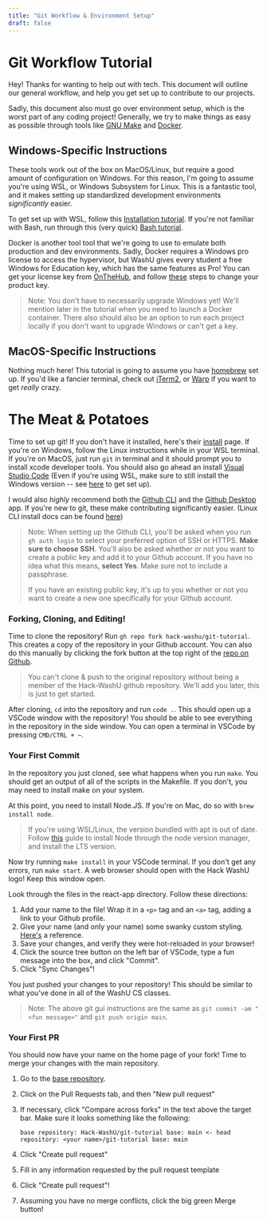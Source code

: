 ```yaml
---
title: "Git Workflow & Environment Setup"
draft: false
---
```


# Git Workflow Tutorial

Hey! Thanks for wanting to help out with tech. This document will outline our general workflow, and help you get set up to contribute to our projects.

Sadly, this document also must go over environment setup, which is the worst part of any coding project! Generally, we try to make things as easy as possible through tools like [GNU Make](https://www.gnu.org/software/make/) and [Docker](https://www.docker.com/).

## Windows-Specific Instructions


These tools work out of the box on MacOS/Linux, but require a good amount of configuration on Windows. For this reason, I'm going to assume you're using WSL, or Windows Subsystem for Linux. This is a fantastic tool, and it makes setting up standardized development environments *significantly* easier.

To get set up with WSL, follow this [Installation tutorial](https://learn.microsoft.com/en-us/windows/wsl/setup/environment). If you're not familiar with Bash, run through this (very quick) [Bash tutorial](https://learn.microsoft.com/en-us/windows/wsl/tutorials/linux).

Docker is another tool tool that we're going to use to emulate both production and dev environments. Sadly, Docker requires a Windows pro license to access the hypervisor, but WashU gives every student a free Windows for Education key, which has the same features as Pro! You can get your license key from [OnTheHub](https://wustl.onthehub.com/WebStore/OfferingDetails.aspx?o=32f87f43-c83a-e511-940f-b8ca3a5db7a1), and follow [these](https://support.microsoft.com/en-us/windows/upgrade-windows-home-to-windows-pro-ef34d520-e73f-3198-c525-d1a218cc2818) steps to change your product key.

> Note: You don't have to necessarily upgrade Windows yet! We'll mention later in the tutorial when you need to launch a Docker container. There also should also be an option to run each project locally if you don't want to upgrade Windows or can't get a key.

## MacOS-Specific Instructions

Nothing much here! This tutorial is going to assume you have [homebrew](https://brew.sh/) set up. If you'd like a fancier terminal, check out [iTerm2](https://iterm2.com/), or [Warp](https://www.warp.dev/) if you want to get *really* crazy.

# The Meat & Potatoes

Time to set up git! If you don't have it installed, here's their [install](https://git-scm.com/book/en/v2/Getting-Started-Installing-Git) page. If you're on Windows, follow the Linux instructions while in your WSL terminal. If you're on MacOS, just run `git` in terminal and it should prompt you to install xcode developer tools. You should also go ahead an install [Visual Studio Code](https://code.visualstudio.com/) (Even if you're using WSL, make sure to still install the Windows version -- see [here](https://learn.microsoft.com/en-us/windows/wsl/tutorials/wsl-vscode) to get set up).

I would also *highly* recommend both the [Github CLI](https://cli.github.com/) and the [Github Desktop](https://desktop.github.com/) app. If you're new to git, these make contributing significantly easier. (Linux CLI install docs can be found [here](https://github.com/cli/cli/blob/trunk/docs/install_linux.md))

> Note: When setting up the Github CLI, you'll be asked when you run `gh auth login` to select your preferred option of SSH or HTTPS. **Make sure to choose SSH**. You'll also be asked whether or not you want to create a public key and add it to your Github account. If you have no idea what this means, **select Yes**. Make sure not to include a passphrase.
>
> If you have an existing public key, it's up to you whether or not you want to create a new one specifically for your Github account.

### Forking, Cloning, and Editing!

Time to clone the repository! Run `gh repo fork hack-washu/git-tutorial`. This creates a copy of the repository in your Github account. You can also do this manually by clicking the fork button at the top right of the [repo on Github](https://github.com/Hack-WashU/git-tutorial).

> You can't clone & push to the original repository without being a member of the Hack-WashU github repository. We'll add you later, this is just to get started.

After cloning, `cd` into the repository and run `code .`. This should open up a VSCode window with the repository! You should be able to see everything in the repository in the side window. You can open a terminal in VSCode by pressing `CMD/CTRL + ~`.

### Your First Commit

In the repository you just cloned, see what happens when you run `make`. You should get an output of all of the scripts in the Makefile. If you don't, you may need to install make on your system.

At this point, you need to install Node.JS. If you're on Mac, do so with `brew install node`.

> If you're using WSL/Linux, the version bundled with apt is out of date. Follow [this](https://learn.microsoft.com/en-us/windows/dev-environment/javascript/nodejs-on-wsl#install-nvm-nodejs-and-npm) guide to install Node through the node version manager, and install the LTS version.

Now try running `make install` in your VSCode terminal. If you don't get any errors, run `make start`. A web browser should open with the Hack WashU logo! Keep this window open.

Look through the files in the react-app directory. Follow these directions:

1. Add your name to the file! Wrap it in a `<p>` tag and an `<a>` tag, adding a link to your Github profile.
2. Give your name (and only your name) some swanky custom styling. [Here's](https://www.w3schools.com/cssref/index.php) a reference.
3. Save your changes, and verify they were hot-reloaded in your browser!
4. Click the source tree button on the left bar of VSCode, type a fun message into the box, and click "Commit".
5. Click "Sync Changes"!

You just pushed your changes to your repository! This should be similar to what you've done in all of the WashU CS classes.

> Note: The above git gui instructions are the same as `git commit -am "<fun message>"` and `git push origin main`.

### Your First PR

You should now have your name on the home page of your fork! Time to merge your changes with the main repository.

1. Go to the [base repository](https://github.com/hack-washu/git-tutorial).
2. Click on the Pull Requests tab, and then "New pull request"
3. If necessary, click "Compare across forks" in the text above the target bar. Make sure it looks something like the following:
    
    `base repository: Hack-WashU/git-tutorial base: main <- head repository: <your name>/git-tutorial base: main`
4. Click "Create pull request"
5. Fill in any information requested by the pull request template
6. Click "Create pull request"!
7. Assuming you have no merge conflicts, click the big green Merge button!
